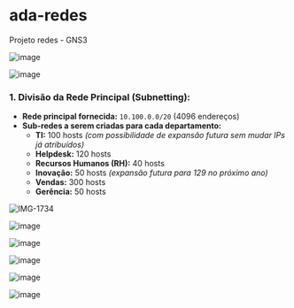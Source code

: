 # ada-redes
Projeto redes - GNS3

![image](https://github.com/user-attachments/assets/a8dca077-b7c2-4f6b-bbc8-74bc9d6b8fe5)

![image](https://github.com/user-attachments/assets/250f2186-07a5-46bf-ac8e-9e0ca4c7ca1e)

### 1. Divisão da Rede Principal (Subnetting):

- **Rede principal fornecida:** `10.100.0.0/20` (4096 endereços)
- **Sub-redes a serem criadas para cada departamento:**
    - **TI:** 100 hosts *(com possibilidade de expansão futura sem mudar IPs já atribuídos)*
    - **Helpdesk:** 120 hosts
    - **Recursos Humanos (RH):** 40 hosts
    - **Inovação:** 50 hosts *(expansão futura para 129 no próximo ano)*
    - **Vendas:** 300 hosts
    - **Gerência:** 50 hosts



![IMG-1734](https://github.com/user-attachments/assets/79d32619-1eb0-4afe-850d-b6a649142f80)

![image](https://github.com/user-attachments/assets/9dcdb528-1758-42cd-bba5-5500ba609a41)

![image](https://github.com/user-attachments/assets/a8fb1c49-2c1e-48f5-aff4-bb26f3fecc88)



![image](https://github.com/user-attachments/assets/687225e3-8068-4fb4-bf5b-ffdc99fecca8)

![image](https://github.com/user-attachments/assets/ab3fc7e2-14c6-439e-b84c-13230ad45045)


![image](https://github.com/user-attachments/assets/4886e5dd-b732-4d2d-8bd6-ce2659f1534e)












